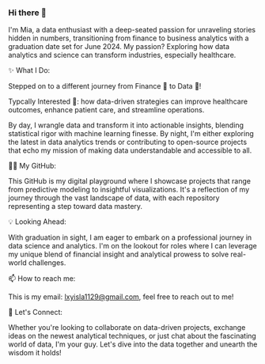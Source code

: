 ### Hi there 👋 

I'm Mia, a data enthusiast with a deep-seated passion for unraveling stories hidden in numbers, transitioning from finance to business analytics with a graduation date set for June 2024. My passion? Exploring how data analytics and science can transform industries, especially healthcare.

✨ What I Do:

Stepped on to a different journey from Finance 💸 to Data 🔢!

Typcally Interested 🤩: how data-driven strategies can improve healthcare outcomes, enhance patient care, and streamline operations.

By day, I wrangle data and transform it into actionable insights, blending statistical rigor with machine learning finesse. By night, I'm either exploring the latest in data analytics trends or contributing to open-source projects that echo my mission of making data understandable and accessible to all.

👨‍💻 My GitHub:

This GitHub is my digital playground where I showcase projects that range from predictive modeling to insightful visualizations. It's a reflection of my journey through the vast landscape of data, with each repository representing a step toward data mastery.

💡 Looking Ahead:

With graduation in sight, I am eager to embark on a professional journey in data science and analytics. I'm on the lookout for roles where I can leverage my unique blend of financial insight and analytical prowess to solve real-world challenges.

📫 How to reach me: 

This is my email: lxyisla1129@gmail.com, feel free to reach out to me!

🤝 Let's Connect:

Whether you're looking to collaborate on data-driven projects, exchange ideas on the newest analytical techniques, or just chat about the fascinating world of data, I'm your guy. Let's dive into the data together and unearth the wisdom it holds!

<!--
**lxyisla1129/lxyisla1129** is a ✨ _special_ ✨ repository because its `README.md` (this file) appears on your GitHub profile.

Here are some ideas to get you started:

- 🔭 I’m currently working on ...
- 🌱 I’m currently learning ...
- 👯 I’m looking to collaborate on ...
- 🤔 I’m looking for help with ...
- 💬 Ask me about ...
- 📫 How to reach me: ...
- 😄 Pronouns: ...
- ⚡ Fun fact: ...
-->
